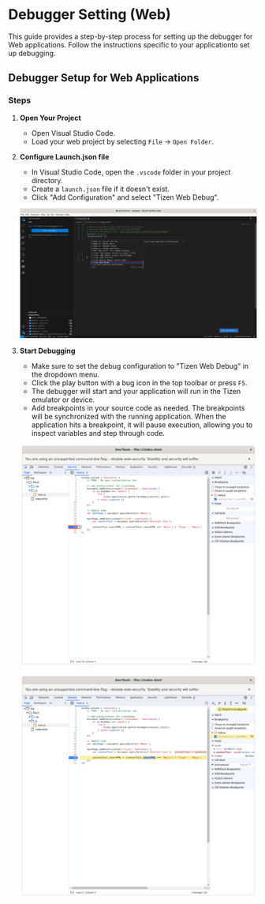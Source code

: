 # Debugger Setting (Web)

This guide provides a step-by-step process for setting up the debugger for Web applications. 
Follow the instructions specific to your applicationto set up debugging.

## Debugger Setup for Web Applications

### Steps

1. **Open Your Project**
   - Open Visual Studio Code.
   - Load your web project by selecting `File` -> `Open Folder`.

2. **Configure Launch.json file**
   - In Visual Studio Code, open the `.vscode` folder in your project directory.
   - Create a `launch.json` file if it doesn't exist.
   - Click "Add Configuration" and select "Tizen Web Debug".

   ![Debug Configuration for Web](media/web-debug-1.png)

3. **Start Debugging**
   - Make sure to set the debug configuration to "Tizen Web Debug" in the dropdown menu.
   - Click the play button with a bug icon in the top toolbar or press `F5`.
   - The debugger will start and your application will run in the Tizen emulator or device.
   - Add breakpoints in your source code as needed. The breakpoints will be synchronized with the running application. When the application hits a breakpoint, it will pause execution, allowing you to inspect variables and step through code.

   ![Debug Configuration for Web](media/web-debug-2.png)

   ![Debug Configuration for Web](media/web-debug-3.png)
